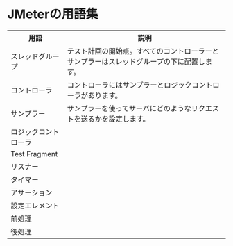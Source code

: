 # JMeterの用語集

<table>
  <tr>
    <th>用語</th><th>説明</th>
  </tr>
  <tr>
    <td>スレッドグループ</td><td>テスト計画の開始点。すべてのコントローラーとサンプラーはスレッドグループの下に配置します。</td>
  </tr>
  <tr>
    <td>コントローラ</td><td>コントローラにはサンプラーとロジックコントローラがあります。</td>
  </tr>
  <tr>
    <td>サンプラー</td><td>サンプラーを使ってサーバにどのようなリクエストを送るかを設定します。</td>
  </tr>
  <tr>
    <td>ロジックコントローラ</td><td></td>
  </tr>
  <tr>
    <td>Test Fragment</td><td></td>
  </tr>
  <tr>
    <td>リスナー</td><td></td>
  </tr>
  <tr>
    <td>タイマー</td><td></td>
  </tr>
  <tr>
    <td>アサーション</td><td></td>
  </tr>
  <tr>
    <td>設定エレメント</td><td></td>
  </tr>
  <tr>
    <td>前処理</td><td></td>
  </tr>
  <tr>
    <td>後処理</td><td></td>
  </tr>
</table>